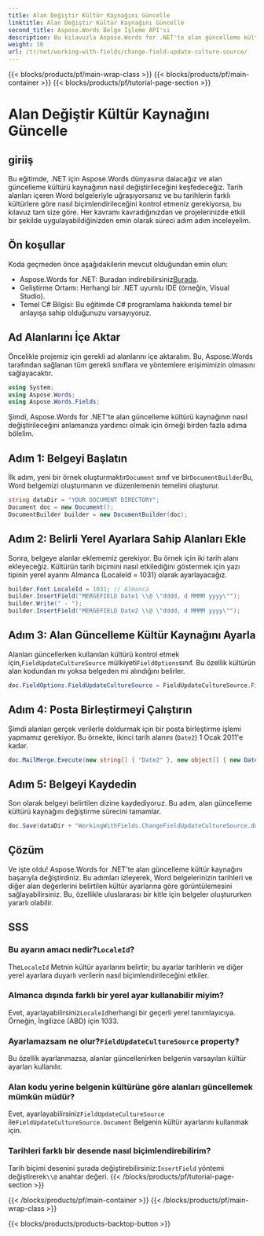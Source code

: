 ```yaml
---
title: Alan Değiştir Kültür Kaynağını Güncelle
linktitle: Alan Değiştir Kültür Kaynağını Güncelle
second_title: Aspose.Words Belge İşleme API'si
description: Bu kılavuzla Aspose.Words for .NET'te alan güncelleme kültür kaynağını nasıl değiştireceğinizi öğrenin. Farklı kültürlere göre tarih biçimlendirmesini kolayca kontrol edin.
weight: 10
url: /tr/net/working-with-fields/change-field-update-culture-source/
---
```


{{< blocks/products/pf/main-wrap-class >}}
{{< blocks/products/pf/main-container >}}
{{< blocks/products/pf/tutorial-page-section >}}

# Alan Değiştir Kültür Kaynağını Güncelle

## giriiş

Bu eğitimde, .NET için Aspose.Words dünyasına dalacağız ve alan güncelleme kültürü kaynağının nasıl değiştirileceğini keşfedeceğiz. Tarih alanları içeren Word belgeleriyle uğraşıyorsanız ve bu tarihlerin farklı kültürlere göre nasıl biçimlendirileceğini kontrol etmeniz gerekiyorsa, bu kılavuz tam size göre. Her kavramı kavradığınızdan ve projelerinizde etkili bir şekilde uygulayabildiğinizden emin olarak süreci adım adım inceleyelim.

## Ön koşullar

Koda geçmeden önce aşağıdakilerin mevcut olduğundan emin olun:

-  Aspose.Words for .NET: Buradan indirebilirsiniz[Burada](https://releases.aspose.com/words/net/).
- Geliştirme Ortamı: Herhangi bir .NET uyumlu IDE (örneğin, Visual Studio).
- Temel C# Bilgisi: Bu eğitimde C# programlama hakkında temel bir anlayışa sahip olduğunuzu varsayıyoruz.

## Ad Alanlarını İçe Aktar

Öncelikle projemiz için gerekli ad alanlarını içe aktaralım. Bu, Aspose.Words tarafından sağlanan tüm gerekli sınıflara ve yöntemlere erişimimizin olmasını sağlayacaktır.

```csharp
using System;
using Aspose.Words;
using Aspose.Words.Fields;
```

Şimdi, Aspose.Words for .NET'te alan güncelleme kültürü kaynağının nasıl değiştirileceğini anlamanıza yardımcı olmak için örneği birden fazla adıma bölelim.

## Adım 1: Belgeyi Başlatın

 İlk adım, yeni bir örnek oluşturmaktır`Document` sınıf ve bir`DocumentBuilder`Bu, Word belgemizi oluşturmanın ve düzenlemenin temelini oluşturur.

```csharp
string dataDir = "YOUR DOCUMENT DIRECTORY";
Document doc = new Document();
DocumentBuilder builder = new DocumentBuilder(doc);
```

## Adım 2: Belirli Yerel Ayarlara Sahip Alanları Ekle

Sonra, belgeye alanlar eklememiz gerekiyor. Bu örnek için iki tarih alanı ekleyeceğiz. Kültürün tarih biçimini nasıl etkilediğini göstermek için yazı tipinin yerel ayarını Almanca (LocaleId = 1031) olarak ayarlayacağız.

```csharp
builder.Font.LocaleId = 1031; // Almanca
builder.InsertField("MERGEFIELD Date1 \\@ \"dddd, d MMMM yyyy\"");
builder.Write(" - ");
builder.InsertField("MERGEFIELD Date2 \\@ \"dddd, d MMMM yyyy\"");
```

## Adım 3: Alan Güncelleme Kültür Kaynağını Ayarla

 Alanları güncellerken kullanılan kültürü kontrol etmek için,`FieldUpdateCultureSource` mülkiyeti`FieldOptions`sınıf. Bu özellik kültürün alan kodundan mı yoksa belgeden mi alındığını belirler.

```csharp
doc.FieldOptions.FieldUpdateCultureSource = FieldUpdateCultureSource.FieldCode;
```

## Adım 4: Posta Birleştirmeyi Çalıştırın

Şimdi alanları gerçek verilerle doldurmak için bir posta birleştirme işlemi yapmamız gerekiyor. Bu örnekte, ikinci tarih alanını (`Date2`) 1 Ocak 2011'e kadar.

```csharp
doc.MailMerge.Execute(new string[] { "Date2" }, new object[] { new DateTime(2011, 1, 1) });
```

## Adım 5: Belgeyi Kaydedin

Son olarak belgeyi belirtilen dizine kaydediyoruz. Bu adım, alan güncelleme kültürü kaynağını değiştirme sürecini tamamlar.

```csharp
doc.Save(dataDir + "WorkingWithFields.ChangeFieldUpdateCultureSource.docx");
```

## Çözüm

Ve işte oldu! Aspose.Words for .NET'te alan güncelleme kültür kaynağını başarıyla değiştirdiniz. Bu adımları izleyerek, Word belgelerinizin tarihleri ve diğer alan değerlerini belirtilen kültür ayarlarına göre görüntülemesini sağlayabilirsiniz. Bu, özellikle uluslararası bir kitle için belgeler oluştururken yararlı olabilir.

## SSS

###  Bu ayarın amacı nedir?`LocaleId`?
 The`LocaleId` Metnin kültür ayarlarını belirtir; bu ayarlar tarihlerin ve diğer yerel ayarlara duyarlı verilerin nasıl biçimlendirileceğini etkiler.

### Almanca dışında farklı bir yerel ayar kullanabilir miyim?
 Evet, ayarlayabilirsiniz`LocaleId`herhangi bir geçerli yerel tanımlayıcıya. Örneğin, İngilizce (ABD) için 1033.

###  Ayarlamazsam ne olur?`FieldUpdateCultureSource` property?
Bu özellik ayarlanmazsa, alanlar güncellenirken belgenin varsayılan kültür ayarları kullanılır.

### Alan kodu yerine belgenin kültürüne göre alanları güncellemek mümkün müdür?
 Evet, ayarlayabilirsiniz`FieldUpdateCultureSource` ile`FieldUpdateCultureSource.Document` Belgenin kültür ayarlarını kullanmak için.

### Tarihleri farklı bir desende nasıl biçimlendirebilirim?
 Tarih biçimi desenini şurada değiştirebilirsiniz:`InsertField` yöntemi değiştirerek`\\@` anahtar değeri.
{{< /blocks/products/pf/tutorial-page-section >}}

{{< /blocks/products/pf/main-container >}}
{{< /blocks/products/pf/main-wrap-class >}}

{{< blocks/products/products-backtop-button >}}
